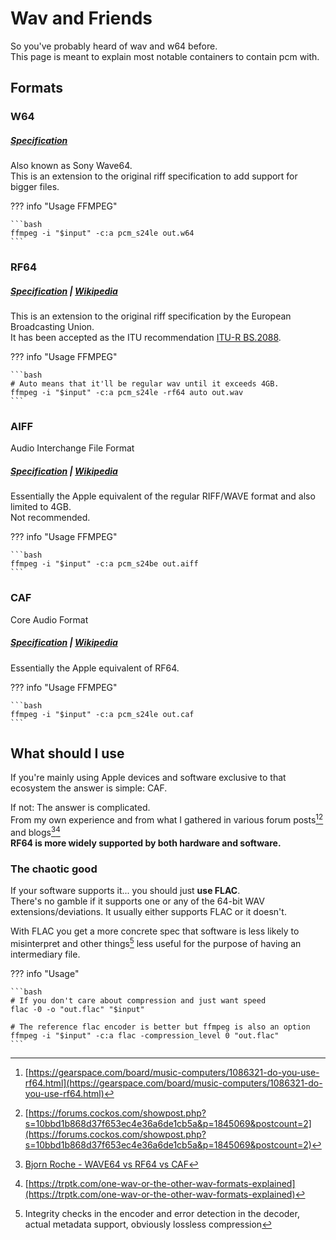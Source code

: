 # Wav and Friends

So you've probably heard of wav and w64 before.<br>
This page is meant to explain most notable containers to contain pcm with.

## Formats

### W64

##### [Specification](https://web.archive.org/web/20230528132944/https://www.ambisonia.com/Members/mleese/sony_wave64.pdf/sony_wave64.pdf)

Also known as Sony Wave64.<br>
This is an extension to the original riff specification to add support for bigger files.

??? info "Usage FFMPEG"
    
    ```bash
    ffmpeg -i "$input" -c:a pcm_s24le out.w64
    ```

### RF64

##### [Specification](https://web.archive.org/web/20230507102826/https://tech.ebu.ch/docs/tech/tech3306v1_0.pdf) | [Wikipedia](https://en.wikipedia.org/wiki/RF64)

This is an extension to the original riff specification by the European Broadcasting Union.<br>
It has been accepted as the ITU recommendation [ITU-R BS.2088](https://www.itu.int/rec/R-REC-BS.2088-1-201910-I/en).

??? info "Usage FFMPEG"
    
    ```bash
    # Auto means that it'll be regular wav until it exceeds 4GB.
    ffmpeg -i "$input" -c:a pcm_s24le -rf64 auto out.wav
    ```

### AIFF

Audio Interchange File Format

##### [Specification](https://web.archive.org/web/20171118222232/http://www-mmsp.ece.mcgill.ca/documents/audioformats/aiff/aiff.html) | [Wikipedia](https://en.wikipedia.org/wiki/Audio_Interchange_File_Format)

Essentially the Apple equivalent of the regular RIFF/WAVE format and also limited to 4GB.<br>
Not recommended.

??? info "Usage FFMPEG"
    
    ```bash
    ffmpeg -i "$input" -c:a pcm_s24be out.aiff
    ```

### CAF
Core Audio Format

##### [Specification](https://web.archive.org/web/20240415092937/https://developer.apple.com/library/archive/documentation/MusicAudio/Reference/CAFSpec/CAF_overview/CAF_overview.html#//apple_ref/doc/uid/TP40001862-CH209-TPXREF101) | [Wikipedia](https://en.wikipedia.org/wiki/Core_Audio_Format)

Essentially the Apple equivalent of RF64.

??? info "Usage FFMPEG"
    
    ```bash
    ffmpeg -i "$input" -c:a pcm_s24le out.caf
    ```

## What should I use

If you're mainly using Apple devices and software exclusive to that ecosystem the answer is simple: CAF.

If not: The answer is complicated.<br>
From my own experience and from what I gathered in various forum posts[^1][^2] and blogs[^3][^4]<br>
**RF64 is more widely supported by both hardware and software.**

### The chaotic good

If your software supports it... you should just **use FLAC**.<br>
There's no gamble if it supports one or any of the 64-bit WAV extensions/deviations. It usually either supports FLAC or it doesn't.

With FLAC you get a more concrete spec that software is less likely to misinterpret and other things[^5] less useful for the purpose of having an intermediary file.

??? info "Usage"
    
    ```bash
    # If you don't care about compression and just want speed
    flac -0 -o "out.flac" "$input"

    # The reference flac encoder is better but ffmpeg is also an option
    ffmpeg -i "$input" -c:a flac -compression_level 0 "out.flac"
    ```

[^1]: [https://gearspace.com/board/music-computers/1086321-do-you-use-rf64.html](https://gearspace.com/board/music-computers/1086321-do-you-use-rf64.html)
[^2]: [https://forums.cockos.com/showpost.php?s=10bbd1b868d37f653ec4e36a6de1cb5a&p=1845069&postcount=2](https://forums.cockos.com/showpost.php?s=10bbd1b868d37f653ec4e36a6de1cb5a&p=1845069&postcount=2)
[^3]: [Bjorn Roche - WAVE64 vs RF64 vs CAF](https://web.archive.org/web/20231210135558/http://blog.bjornroche.com/2009/11/wave64-vs-rf64-vs-caf.html)
[^4]: [https://trptk.com/one-wav-or-the-other-wav-formats-explained](https://trptk.com/one-wav-or-the-other-wav-formats-explained)
[^5]: Integrity checks in the encoder and error detection in the decoder, actual metadata support, obviously lossless compression